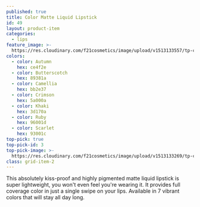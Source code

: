 ```yaml
---
published: true
title: Color Matte Liquid Lipstick
id: 49
layout: product-item
categories:
  - lips
feature_image: >-
  https://res.cloudinary.com/f21cosmetics/image/upload/v1513133557/tp-color-matte.jpg
colors:
  - color: Autumn
    hex: ce4f2e
  - color: Butterscotch
    hex: 89381a
  - color: Camellia
    hex: bb2e37
  - color: Crimson
    hex: 5a000a
  - color: Khaki
    hex: 3d170a
  - color: Ruby
    hex: 96001d
  - color: Scarlet
    hex: 93001c
top-pick: true
top-pick-id: 3
top-pick-image: >-
  https://res.cloudinary.com/f21cosmetics/image/upload/v1513133269/tp-color-matte.jpg
class: grid-item-2
---
```

This absolutely kiss-proof and highly pigmented matte liquid lipstick is super lightweight, you won't even feel you're wearing it. It provides full coverage color in just a single swipe on your lips. Available in 7 vibrant colors that will stay all day long.
